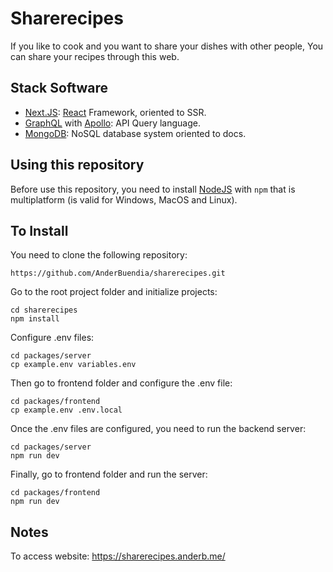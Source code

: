 # Sharerecipes

If you like to cook and you want to share your dishes with other people, You can share your recipes through this web.

## Stack Software

- [Next.JS](https://nextjs.org/): [React](https://reactjs.org/) Framework, oriented to SSR.
- [GraphQL](https://graphql.org/) with [Apollo](https://www.apollographql.com/): API Query language.
- [MongoDB](https://www.mongodb.com/es): NoSQL database system oriented to docs.

## Using this repository

Before use this repository, you need to install [NodeJS](https://nodejs.org/en/download/) with `npm` that is multiplatform (is valid for Windows, MacOS and Linux).

## To Install

You need to clone the following repository:

```
https://github.com/AnderBuendia/sharerecipes.git
```

Go to the root project folder and initialize projects:

```
cd sharerecipes
npm install
```

Configure .env files:

```
cd packages/server
cp example.env variables.env
```

Then go to frontend folder and configure the .env file:

```
cd packages/frontend
cp example.env .env.local
```

Once the .env files are configured, you need to run the backend server:

```
cd packages/server
npm run dev
```

Finally, go to frontend folder and run the server:

```
cd packages/frontend
npm run dev
```

## Notes

To access website: https://sharerecipes.anderb.me/

